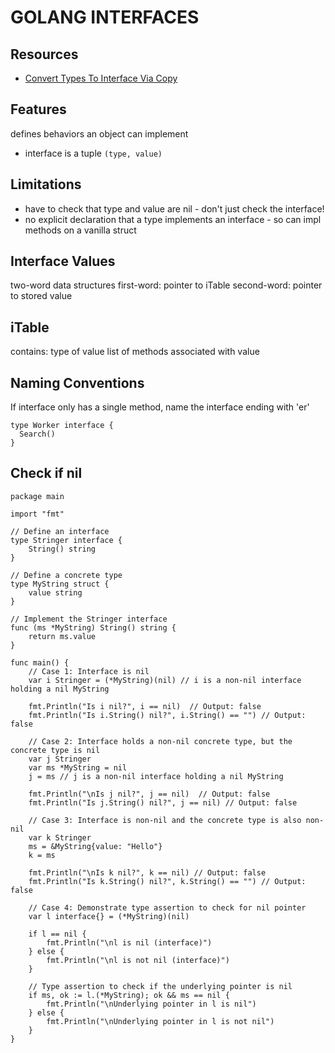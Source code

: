 # GOLANG INTERFACES

## Resources

- [Convert Types To Interface Via Copy](https://golang.org/doc/faq#convert_slice_of_interface)

## Features
defines behaviors an object can implement
- interface is a tuple `(type, value)`

## Limitations
- have to check that type and value are nil - don't just check the interface!
- no explicit declaration that a type implements an interface - so can impl methods on a vanilla struct

## Interface Values

two-word data structures
first-word: pointer to iTable
second-word: pointer to stored value

## iTable

contains:
type of value
list of methods associated with value

## Naming Conventions

If interface only has a single method, name the interface ending with 'er'

```golang
type Worker interface {
  Search()
}
```

## Check if nil

```golang
package main

import "fmt"

// Define an interface
type Stringer interface {
    String() string
}

// Define a concrete type
type MyString struct {
    value string
}

// Implement the Stringer interface
func (ms *MyString) String() string {
    return ms.value
}

func main() {
    // Case 1: Interface is nil
    var i Stringer = (*MyString)(nil) // i is a non-nil interface holding a nil MyString

    fmt.Println("Is i nil?", i == nil)  // Output: false
    fmt.Println("Is i.String() nil?", i.String() == "") // Output: false

    // Case 2: Interface holds a non-nil concrete type, but the concrete type is nil
    var j Stringer
    var ms *MyString = nil
    j = ms // j is a non-nil interface holding a nil MyString

    fmt.Println("\nIs j nil?", j == nil)  // Output: false
    fmt.Println("Is j.String() nil?", j == nil) // Output: false

    // Case 3: Interface is non-nil and the concrete type is also non-nil
    var k Stringer
    ms = &MyString{value: "Hello"}
    k = ms

    fmt.Println("\nIs k nil?", k == nil) // Output: false
    fmt.Println("Is k.String() nil?", k.String() == "") // Output: false

    // Case 4: Demonstrate type assertion to check for nil pointer
    var l interface{} = (*MyString)(nil)

    if l == nil {
        fmt.Println("\nl is nil (interface)")
    } else {
        fmt.Println("\nl is not nil (interface)")
    }

    // Type assertion to check if the underlying pointer is nil
    if ms, ok := l.(*MyString); ok && ms == nil {
        fmt.Println("\nUnderlying pointer in l is nil")
    } else {
        fmt.Println("\nUnderlying pointer in l is not nil")
    }
}
```
